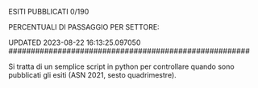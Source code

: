 ESITI PUBBLICATI 0/190 

PERCENTUALI DI PASSAGGIO PER SETTORE:

UPDATED 2023-08-22 16:13:25.097050
###################################################### 

Si tratta di un semplice script in python per controllare quando sono pubblicati gli esiti (ASN 2021, sesto quadrimestre).

